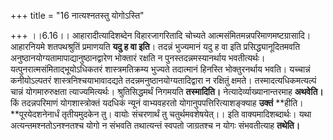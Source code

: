 +++
title = "16 नात्यश्नतस्तु योगोऽस्ति"

+++
।।6.16।। आहारादीत्यादिशब्देन विहारजागरितादि चोच्यते
आत्मसंमितमन्नपरिमाणमष्टग्रासादि। आहारनियमे शतपथश्रुतिं प्रमाणयति **यदु ह
वा इति**। तदन्नं भुज्यमानं यदु ह वा इति प्रसिद्ध्यानूदितमवति
अनुष्ठानयोग्यतामापाद्यानुष्ठानद्वारेण भोक्तारं रक्षति न
पुनस्तदन्नमस्यानर्थाय भवतीत्यर्थः। यत्पुनरात्मसंमिताद्भूयोऽधिकतरं
शास्त्रमतिक्रम्य भुज्यते तदात्मानं हिनस्ति भोक्तुरनर्थाय भवति। यच्चान्नं
कनीयोऽल्पतरं शास्त्रनिश्चयाभावादद्यते तदन्नमनुष्ठानयोग्यतादिद्वारा न
रक्षितुं क्षमते। तस्मादत्यधिकमत्यल्पं चान्नं योगमारुरुक्षता
त्याज्यमित्यर्थः। श्रुतिसिद्धमर्थं निगमयति **तस्मादिति।**
नेत्यादेर्व्याख्यानान्तरमाह **अथवेति।** किं तदन्नपरिमाणं योगशास्त्रोक्तं
यदधिकं न्यूनं वाभ्यवहरतो योगानुपपत्तिरित्याशङ्क्याह **उक्तं**
**हीति।**पूरयेदशनेनार्धं तृतीयमुदकेन तु। वायोः संचरणार्थं तु
चतुर्थमवशेषयेत्।। इति वाक्यमादिशब्दार्थः। यथा अत्यन्तमश्नतोऽनश्नतश्च
योगो न संभवति तथात्यन्तं स्वपतो जाग्रतश्च न योगः संभवतीत्याह **तथेति।**
